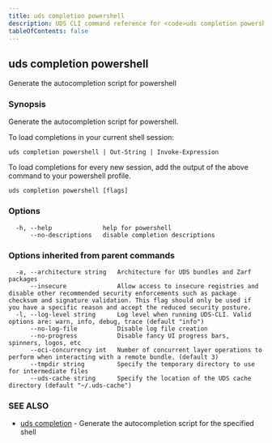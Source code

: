 ```yaml
---
title: uds completion powershell
description: UDS CLI command reference for <code>uds completion powershell</code>.
tableOfContents: false
---
```


<!-- Page generated by UDS CLI; DO NOT EDIT -->

## uds completion powershell

Generate the autocompletion script for powershell

### Synopsis

Generate the autocompletion script for powershell.

To load completions in your current shell session:

	uds completion powershell | Out-String | Invoke-Expression

To load completions for every new session, add the output of the above command
to your powershell profile.


```
uds completion powershell [flags]
```

### Options

```
  -h, --help              help for powershell
      --no-descriptions   disable completion descriptions
```

### Options inherited from parent commands

```
  -a, --architecture string   Architecture for UDS bundles and Zarf packages
      --insecure              Allow access to insecure registries and disable other recommended security enforcements such as package checksum and signature validation. This flag should only be used if you have a specific reason and accept the reduced security posture.
  -l, --log-level string      Log level when running UDS-CLI. Valid options are: warn, info, debug, trace (default "info")
      --no-log-file           Disable log file creation
      --no-progress           Disable fancy UI progress bars, spinners, logos, etc
      --oci-concurrency int   Number of concurrent layer operations to perform when interacting with a remote bundle. (default 3)
      --tmpdir string         Specify the temporary directory to use for intermediate files
      --uds-cache string      Specify the location of the UDS cache directory (default "~/.uds-cache")
```

### SEE ALSO

* [uds completion](/commands/uds_completion/)	 - Generate the autocompletion script for the specified shell

